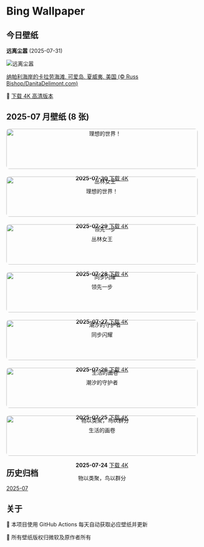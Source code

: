 # Bing Wallpaper

## 今日壁纸

**远离尘嚣** (2025-07-31)

![远离尘嚣](https://www.bing.com/th?id=OHR.NaPaliKauai_ZH-CN5070149838_1920x1080.jpg&rf=LaDigue_1920x1080.jpg&pid=hp)

[纳帕利海岸的卡拉劳海滩, 可爱岛, 夏威夷, 美国 (© Russ Bishop/DanitaDelimont.com)](https://www.bing.com/search?q=%E2%80%8C%E5%8D%A1%E6%8B%89%E5%8A%B3%E6%B5%B7%E6%BB%A9&form=hpcapt&mkt=zh-cn)

🔗 <a href="https://www.bing.com/th?id=OHR.NaPaliKauai_ZH-CN5070149838_UHD.jpg&rf=LaDigue_1920x1080.jpg&pid=hp" target="_blank">下载 4K 高清版本</a>

## 2025-07 月壁纸 (8 张)

<div style="display: grid; grid-template-columns: repeat(auto-fit, minmax(300px, 1fr)); gap: 20px;">

<div style="text-align: center;">
<img src="https://www.bing.com/th?id=OHR.RibadesellaSummer_ZH-CN4852547359_1920x1080.jpg&rf=LaDigue_1920x1080.jpg&pid=hp" alt="理想的世界！" style="width: 100%; border-radius: 8px;">
<p><strong>2025-07-30</strong> <a href="https://www.bing.com/th?id=OHR.RibadesellaSummer_ZH-CN4852547359_UHD.jpg&rf=LaDigue_1920x1080.jpg&pid=hp" target="_blank">下载 4K</a></p>
<p>理想的世界！</p>
</div>

<div style="text-align: center;">
<img src="https://www.bing.com/th?id=OHR.TigerDay_ZH-CN4359136631_1920x1080.jpg&rf=LaDigue_1920x1080.jpg&pid=hp" alt="丛林女王" style="width: 100%; border-radius: 8px;">
<p><strong>2025-07-29</strong> <a href="https://www.bing.com/th?id=OHR.TigerDay_ZH-CN4359136631_UHD.jpg&rf=LaDigue_1920x1080.jpg&pid=hp" target="_blank">下载 4K</a></p>
<p>丛林女王</p>
</div>

<div style="text-align: center;">
<img src="https://www.bing.com/th?id=OHR.MongoliaYurts_ZH-CN4015475887_1920x1080.jpg&rf=LaDigue_1920x1080.jpg&pid=hp" alt="领先一步" style="width: 100%; border-radius: 8px;">
<p><strong>2025-07-28</strong> <a href="https://www.bing.com/th?id=OHR.MongoliaYurts_ZH-CN4015475887_UHD.jpg&rf=LaDigue_1920x1080.jpg&pid=hp" target="_blank">下载 4K</a></p>
<p>领先一步</p>
</div>

<div style="text-align: center;">
<img src="https://www.bing.com/th?id=OHR.BlackfinBarracuda_ZH-CN3850642551_1920x1080.jpg&rf=LaDigue_1920x1080.jpg&pid=hp" alt="同步闪耀" style="width: 100%; border-radius: 8px;">
<p><strong>2025-07-27</strong> <a href="https://www.bing.com/th?id=OHR.BlackfinBarracuda_ZH-CN3850642551_UHD.jpg&rf=LaDigue_1920x1080.jpg&pid=hp" target="_blank">下载 4K</a></p>
<p>同步闪耀</p>
</div>

<div style="text-align: center;">
<img src="https://www.bing.com/th?id=OHR.MangroveTwilight_ZH-CN3596666263_1920x1080.jpg&rf=LaDigue_1920x1080.jpg&pid=hp" alt="潮汐的守护者" style="width: 100%; border-radius: 8px;">
<p><strong>2025-07-26</strong> <a href="https://www.bing.com/th?id=OHR.MangroveTwilight_ZH-CN3596666263_UHD.jpg&rf=LaDigue_1920x1080.jpg&pid=hp" target="_blank">下载 4K</a></p>
<p>潮汐的守护者</p>
</div>

<div style="text-align: center;">
<img src="https://www.bing.com/th?id=OHR.LasPalmas_ZH-CN5993442425_1920x1080.jpg&rf=LaDigue_1920x1080.jpg&pid=hp" alt="生活的画卷" style="width: 100%; border-radius: 8px;">
<p><strong>2025-07-25</strong> <a href="https://www.bing.com/th?id=OHR.LasPalmas_ZH-CN5993442425_UHD.jpg&rf=LaDigue_1920x1080.jpg&pid=hp" target="_blank">下载 4K</a></p>
<p>生活的画卷</p>
</div>

<div style="text-align: center;">
<img src="https://www.bing.com/th?id=OHR.AshyWoodswallow_ZH-CN3224168805_1920x1080.jpg&rf=LaDigue_1920x1080.jpg&pid=hp" alt="物以类聚，鸟以群分" style="width: 100%; border-radius: 8px;">
<p><strong>2025-07-24</strong> <a href="https://www.bing.com/th?id=OHR.AshyWoodswallow_ZH-CN3224168805_UHD.jpg&rf=LaDigue_1920x1080.jpg&pid=hp" target="_blank">下载 4K</a></p>
<p>物以类聚，鸟以群分</p>
</div>

</div>

## 历史归档

[2025-07](./archives/2025-07.md)

## 关于

🤖 本项目使用 GitHub Actions 每天自动获取必应壁纸并更新

📸 所有壁纸版权归微软及原作者所有

